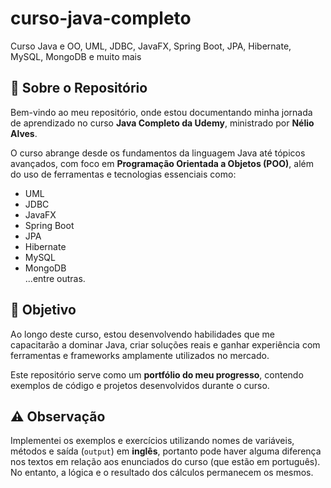 # curso-java-completo
Curso Java e OO, UML, JDBC, JavaFX, Spring Boot, JPA, Hibernate, MySQL, MongoDB e muito mais

## 📘 Sobre o Repositório

Bem-vindo ao meu repositório, onde estou documentando minha jornada de aprendizado no curso **Java Completo da Udemy**, ministrado por **Nélio Alves**.

O curso abrange desde os fundamentos da linguagem Java até tópicos avançados, com foco em **Programação Orientada a Objetos (POO)**, além do uso de ferramentas e tecnologias essenciais como:
- UML
- JDBC
- JavaFX
- Spring Boot
- JPA
- Hibernate
- MySQL
- MongoDB  
...entre outras.

## 🎯 Objetivo

Ao longo deste curso, estou desenvolvendo habilidades que me capacitarão a dominar Java, criar soluções reais e ganhar experiência com ferramentas e frameworks amplamente utilizados no mercado.

Este repositório serve como um **portfólio do meu progresso**, contendo exemplos de código e projetos desenvolvidos durante o curso.

## ⚠️ Observação

Implementei os exemplos e exercícios utilizando nomes de variáveis, métodos e saída (`output`) em **inglês**, portanto pode haver alguma diferença nos textos em relação aos enunciados do curso (que estão em português). No entanto, a lógica e o resultado dos cálculos permanecem os mesmos.
